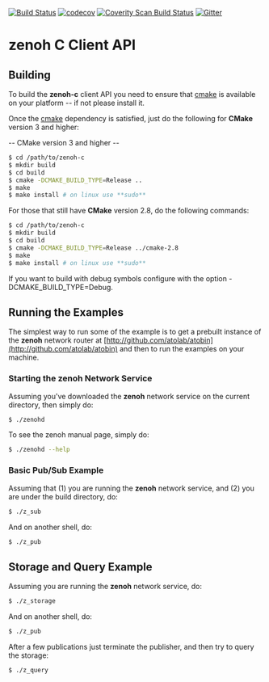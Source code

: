 [![Build Status](https://travis-ci.com/atolab/zenoh-c.svg?branch=master)](https://travis-ci.com/atolab/zenoh-c)
[![codecov](https://codecov.io/gh/atolab/zenoh-c/branch/master/graph/badge.svg)](https://codecov.io/gh/atolab/zenoh-c)
[![Coverity Scan Build Status](https://scan.coverity.com/projects/19243/badge.svg)]("https://scan.coverity.com/projects/atolab-zenoh-c)
[![Gitter](https://badges.gitter.im/atolab/zenoh.svg)](https://gitter.im/atolab/zenoh?utm_source=badge&utm_medium=badge&utm_campaign=pr-badge)


# zenoh C Client API

## Building 
To build the **zenoh-c** client API you need to ensure that [cmake](https://cmake.org) is available on your platform -- if not please install it. 

Once the [cmake](https://cmake.org) dependency is satisfied, just do the following for **CMake** version 3 and higher:

  -- CMake version 3 and higher -- 

  ```bash
  $ cd /path/to/zenoh-c
  $ mkdir build
  $ cd build
  $ cmake -DCMAKE_BUILD_TYPE=Release ..
  $ make 
  $ make install # on linux use **sudo**
  ```

For those that still have **CMake** version 2.8, do the following commands:

  ```bash
  $ cd /path/to/zenoh-c
  $ mkdir build
  $ cd build
  $ cmake -DCMAKE_BUILD_TYPE=Release ../cmake-2.8
  $ make 
  $ make install # on linux use **sudo**
  ```

If you want to build with debug symbols configure with the option -DCMAKE_BUILD_TYPE=Debug.

## Running the Examples
The simplest way to run some of the example is to get a prebuilt instance of the **zenoh** network 
router at [http://github.com/atolab/atobin](http://github.com/atolab/atobin) and then to run the 
examples on your machine.

### Starting the zenoh Network Service
Assuming you've downloaded the **zenoh** network service on the current directory, then simply do:

```bash
$ ./zenohd 
```

To see the zenoh manual page, simply do:

```bash
$ ./zenohd --help
```


### Basic Pub/Sub Example
Assuming that (1) you are running the **zenoh** network service,  and (2) you are under the build directory, do:
```bash
$ ./z_sub
```

And on another shell, do:
```bash
$ ./z_pub
```
## Storage and Query Example
Assuming you are running the **zenoh** network service, do:
```bash
$ ./z_storage
```
And on another shell, do:
```bash
$ ./z_pub
```
After a few publications just terminate the publisher, and then try to query the storage:
```bash
$ ./z_query
```







